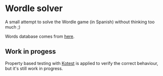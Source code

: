 # Wordle solver

A small attempt to solve the Wordle game (in Spanish) without thinking too much ;)

Words database comes from [here](https://scriptinside.blogspot.com/2012/01/listado-de-palabras-en-castellano.html).

## Work in progess

Property based testing with [Kotest](https://kotest.io/docs/proptest/property-based-testing.html) is applied to verify the correct behaviour, but it's still work in progress.
